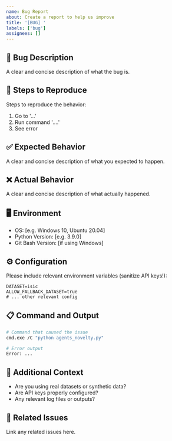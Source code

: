 ```yaml
---
name: Bug Report
about: Create a report to help us improve
title: '[BUG] '
labels: ['bug']
assignees: []
---
```


## 🐛 Bug Description
A clear and concise description of what the bug is.

## 🔄 Steps to Reproduce
Steps to reproduce the behavior:
1. Go to '...'
2. Run command '....'
3. See error

## ✅ Expected Behavior
A clear and concise description of what you expected to happen.

## ❌ Actual Behavior
A clear and concise description of what actually happened.

## 🖥️ Environment
- OS: [e.g. Windows 10, Ubuntu 20.04]
- Python Version: [e.g. 3.9.0]
- Git Bash Version: [if using Windows]

## ⚙️ Configuration
Please include relevant environment variables (sanitize API keys!):
```env
DATASET=isic
ALLOW_FALLBACK_DATASET=true
# ... other relevant config
```

## 📋 Command and Output
```bash
# Command that caused the issue
cmd.exe /C "python agents_novelty.py"

# Error output
Error: ...
```

## 📁 Additional Context
- Are you using real datasets or synthetic data?
- Are API keys properly configured?
- Any relevant log files or outputs?

## 🔗 Related Issues
Link any related issues here.